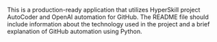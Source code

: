 This is a production-ready application that utilizes HyperSkill project AutoCoder and OpenAI automation for GitHub. The README file should include information about the technology used in the project and a brief explanation of GitHub automation using Python.
